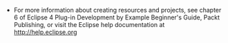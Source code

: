 * For more information about creating resources and projects, see chapter 6 of Eclipse 4 Plug-in Development by Example Beginner's Guide, Packt Publishing, or visit the Eclipse help documentation at http://help.eclipse.org
